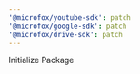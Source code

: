 ```yaml
---
'@microfox/youtube-sdk': patch
'@microfox/google-sdk': patch
'@microfox/drive-sdk': patch
---
```


Initialize Package
